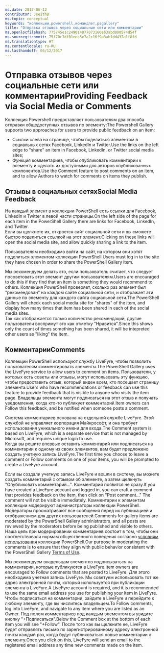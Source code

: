 ```yaml
---
ms.date: 2017-06-12
contributor: JKeithB
ms.topic: conceptual
keywords: "коллекции,powershell,командлет,psgallery"
title: "Отправка отзывов через социальные сети или комментарии"
ms.openlocfilehash: 775745e1c249014877073160eb3abd800574d54f
ms.sourcegitcommit: 75f70c7df01eea5e7a2c16f9a3ab1dd437a1f8fd
ms.translationtype: HT
ms.contentlocale: ru-RU
ms.lasthandoff: 06/12/2017
---
```

# <a name="providing-feedback-via-social-media-or-comments"></a><span data-ttu-id="328a0-103">Отправка отзывов через социальные сети или комментарии</span><span class="sxs-lookup"><span data-stu-id="328a0-103">Providing Feedback via Social Media or Comments</span></span>

<span data-ttu-id="328a0-104">Коллекция Powershell предоставляет пользователям два способа отправки общедоступных отзывов по элементу:</span><span class="sxs-lookup"><span data-stu-id="328a0-104">The Powershell Gallery supports two approaches for users to provide public feedback on an item:</span></span>

* <span data-ttu-id="328a0-105">Ссылки слева на странице, чтобы поделиться элементом в социальных сетях Facebook, LinkedIn и Twitter.</span><span class="sxs-lookup"><span data-stu-id="328a0-105">Use the links on the left edge to "share" an item in Facebook, LinkedIn, or Twitter social media sites;</span></span>
* <span data-ttu-id="328a0-106">Функция комментариев, чтобы опубликовать комментарии к элементу и сделать их доступными для авторов опубликованных компонентов.</span><span class="sxs-lookup"><span data-stu-id="328a0-106">Use the Comment feature to post comments on an item, and to allow Authors to watch for comments on items they publish.</span></span>

## <a name="social-media-feedback"></a><span data-ttu-id="328a0-107">Отзывы в социальных сетях</span><span class="sxs-lookup"><span data-stu-id="328a0-107">Social Media Feedback</span></span>
<span data-ttu-id="328a0-108">На каждый элемент в коллекции PowerShell есть ссылки для Facebook, LinkedIn и Twitter в левой части страницы.</span><span class="sxs-lookup"><span data-stu-id="328a0-108">On the left side of the page for each item in the PowerShell Gallery there are links for Facebook, LinkedIn, and Twitter.</span></span>   
<span data-ttu-id="328a0-109">Если вы щелкнете их, откроется сайт социальной сети и вы сможете быстро поделиться ссылкой на этот элемент.</span><span class="sxs-lookup"><span data-stu-id="328a0-109">Clicking on these links will open the social media site, and allow quickly sharing a link to the item.</span></span>

<span data-ttu-id="328a0-110">Пользователям необходимо войти на сайт, на котором они хотят поделиться элементом коллекции PowerShell.</span><span class="sxs-lookup"><span data-stu-id="328a0-110">Users must log in to the site they have chosen in order to share the PowerShell Gallery item.</span></span>     

<span data-ttu-id="328a0-111">Мы рекомендуем делать это, если пользователь считает, что следует посоветовать этот элемент другим пользователям.</span><span class="sxs-lookup"><span data-stu-id="328a0-111">Users are encouraged to do this if they find that an item is something they would recommend to others.</span></span> <span data-ttu-id="328a0-112">Коллекция PowerShell проверяет, сколько раз элемент был "рекомендован" на каждом сайте социальной сети, и отображает эти данные по элементу для каждого сайта социальной сети.</span><span class="sxs-lookup"><span data-stu-id="328a0-112">The PowerShell Gallery will check each social media site for "shares" of the item, and display how many times that item has been shared in each of the social media sites.</span></span>  
<span data-ttu-id="328a0-113">Так как отображается только количество рекомендаций, другие пользователи воспримут это как отметку "Нравится".</span><span class="sxs-lookup"><span data-stu-id="328a0-113">Since this shows only the count of times something has been shared, it will be intepreted other users as "liking" the item.</span></span>


## <a name="comments"></a><span data-ttu-id="328a0-114">Комментарии</span><span class="sxs-lookup"><span data-stu-id="328a0-114">Comments</span></span>
<span data-ttu-id="328a0-115">Коллекции PowerShell используют службу LiveFyre, чтобы позволить пользователям комментировать элементы.</span><span class="sxs-lookup"><span data-stu-id="328a0-115">The PowerShell Gallery uses the LiveFyre service to allow users to comment on items.</span></span>
<span data-ttu-id="328a0-116">Пользователи, у которых есть советы или отзывы, могут использовать эту функцию, чтобы предоставить отзыв, который виден всем, кто посещает страницу элемента.</span><span class="sxs-lookup"><span data-stu-id="328a0-116">Users who have recommendations or feedback can use this feature to provide feedback that is visible to anyone who visits the item page.</span></span>
<span data-ttu-id="328a0-117">Владельцы элемента могут подписаться на этот отзыв и получать уведомления, когда кто-то публикует комментарий.</span><span class="sxs-lookup"><span data-stu-id="328a0-117">Item owners can Follow this feedback, and be notified when someone posts a comment.</span></span> 

<span data-ttu-id="328a0-118">Система комментариев основана на отдельной службе LiveFyre. Этой службой не управляет корпорация Майкрософт, и она требует использования уникального имени для входа.</span><span class="sxs-lookup"><span data-stu-id="328a0-118">The Comment system is based on LiveFyre, which is a separate service that is not managed by Microsoft, and requires unique login to use.</span></span>  
<span data-ttu-id="328a0-119">Когда вы решите впервые оставить комментарий или подписаться на комментарии к одному из своих элементов, вам будет предложено создать учетную запись LiveFyre.</span><span class="sxs-lookup"><span data-stu-id="328a0-119">The first time you choose to leave a comment or Follow comments on one of your items, you will be prompted to create a LiveFyre account.</span></span>

<span data-ttu-id="328a0-120">Если вы создали учетную запись LiveFyre и вошли в систему, вы можете создать комментарий с отзывом об элементе, а затем щелкнуть "Опубликовать комментарий...". Комментарий появится не сразу.</span><span class="sxs-lookup"><span data-stu-id="328a0-120">If you have created a LiveFyre account and logged in, you can craft a comment that provides feedback on the item, then click on "Post comment..." The comment will not be visible immediately.</span></span> <span data-ttu-id="328a0-121">Комментарии к элементам коллекции модерируют администраторы коллекции PowerShell. Модераторы просматривают все сообщения перед их публикацией и отображением для других пользователей.</span><span class="sxs-lookup"><span data-stu-id="328a0-121">Comments for gallery items are moderated by the PowerShell Gallery administrators, and all posts are reviewed by the moderators before being published and visible to others.</span></span>
<span data-ttu-id="328a0-122">Наша цель при модерировании комментариев состоит в том, чтобы они соответствовали нормам общественного поведения согласно [условиям использования](https://www.powershellgallery.com/policies/Terms) коллекции PowerShell.</span><span class="sxs-lookup"><span data-stu-id="328a0-122">Our purpose in moderating the comments is to ensure that they align with public behavior consistent with the PowerShell Gallery [Terms of Use](https://www.powershellgallery.com/policies/Terms).</span></span>  

<span data-ttu-id="328a0-123">Мы рекомендуем владельцам элементов подписываться на комментарии, которые публикуются в LiveFyre.</span><span class="sxs-lookup"><span data-stu-id="328a0-123">Item owners are encouraged to Follow comments that are posted to LiveFyre.</span></span> <span data-ttu-id="328a0-124">Для этого необходима учетная запись LiveFyre. Мы советуем использовать тот же адрес электронной почты, который используется при публикации элемента в LiveFyre.</span><span class="sxs-lookup"><span data-stu-id="328a0-124">A LiveFyre account is required, and it is recommended to use the same email address you use for publishing your item in LiveFyre.</span></span> <span data-ttu-id="328a0-125">Чтобы подписаться на комментарии, зайдите в LiveFyre и перейдите к любому элементу, где вы числитесь владельцем.</span><span class="sxs-lookup"><span data-stu-id="328a0-125">To Follow comments, log into LiveFyre, and navigate to any item where you are listed as an Owner.</span></span> <span data-ttu-id="328a0-126">Под полем комментариев под каждым элементом вы увидите кнопку "+Подписаться".</span><span class="sxs-lookup"><span data-stu-id="328a0-126">Below the Comment box at the bottom of each item you will see "+Follow".</span></span> <span data-ttu-id="328a0-127">После того как вы щелкните ее, LiveFyre будет отправлять письмо по зарегистрированному адресу электронной почты каждый раз, когда будут публиковаться новые комментарии к элементу.</span><span class="sxs-lookup"><span data-stu-id="328a0-127">Once you click on this, LiveFyre will send an email to the registered email address any time new comments made on the item.</span></span>

